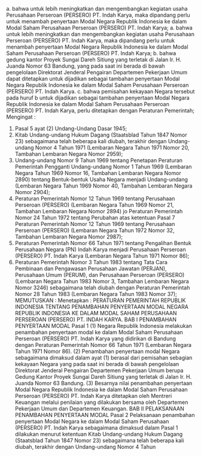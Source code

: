  a. bahwa untuk lebih meningkatkan dan mengembangkan kegiatan usaha Perusahaan Perseroan (PERSERO) PT. Indah Karya, maka dipandang perlu untuk menambah penyertaan Modal Negara Republik Indonesia ke dalam Modal Saham Perusahaan Perseroan (PERSERO) PT. Indah Karya; a. bahwa untuk lebih meningkatkan dan mengembangkan kegiatan usaha Perusahaan Perseroan (PERSERO) PT. Indah Karya, maka dipandang perlu untuk menambah penyertaan Modal Negara Republik Indonesia ke dalam Modal Saham Perusahaan Perseroan (PERSERO) PT. Indah Karya;
b. bahwa gedung kantor Proyek Sungai Dareh Sitiung yang terletak di Jalan Ir. H. Juanda Nomor 63 Bandung, yang pada saat ini berada di bawah pengelolaan Direktorat Jenderal Pengairan Departemen Pekerjaan Umum dapat ditetapkan untuk dijadikan sebagai tambahan penyertaan Modal Negara Republik Indonesia ke dalam Modal Saham Perusahaan Perseroan (PERSERO) PT. Indah Karya. c. bahwa pemisahan kekayaan Negara tersebut pada huruf b untuk dijadikan sebagai tambahan penyertaan Modal Negara Republik Indonesia ke dalam Modal Saham Perusahaan Perseroan (PERSERO) PT. Indah Karya, perlu ditetapkan dengan Peraturan Pemerintah;
Mengingat :

1. Pasal 5 ayat (2) Undang-Undang Dasar 1945;
2. Kitab Undang-undang Hukum Dagang (Staatsblad Tahun 1847 Nomor 23) sebagaimana telah beberapa kali diubah, terakhir dengan Undang- undang Nomor 4 Tahun 1971 (Lembaran Negara Tahun 1971 Nomor 20, Tambahan Lembaran Negara Nomor 2959);
3. Undang-undang Nomor 9 Tahun 1969 tentang Penetapan Peraturan Pemerintah Pengganti Undang-undang Nomor 1 Tahun 1969 (Lembaran Negara Tahun 1969 Nomor 16, Tambahan Lembaran Negara Nomor 2890) tentang Bentuk-bentuk Usaha Negara menjadi Undang-undang (Lembaran Negara Tahun 1969 Nomor 40, Tambahan Lembaran Negara Nomor 2904);
4. Peraturan Pemerintah Nomor 12 Tahun 1969 tentang Perusahaan Perseroan (PERSERO) (Lembaran Negara Tahun 1969 Nomor 21, Tambahan Lembaran Negara Nomor 2894) jo Peraturan Pemerintah Nomor 24 Tahun 1972 tentang Perubahan atas ketentuan Pasal 7 Peraturan Pemerintah Nomor 12 Tahun 1969 tentang Perusahaan Perseroan (PERSERO) (Lembaran Negara Tahun 1972 Nomor 32, Tambahan Lembaran Negara Nomor 2987);
5. Peraturan Pemerintah Nomor 66 Tahun 1971 tentang Pengalihan Bentuk Perusahaan Negara (PN) Indah Karya menjadi Perusahaan Perseroan (PERSERO) PT. Indah Karya (Lembaran Negara Tahun 1971 Nomor 86);
6. Peraturan Pemerintah Nomor 3 Tahun 1983 tentang Tata Cara Pembinaan dan Pengawasan Perusahaan Jawatan (PERJAN), Perusahaan Umum (PERUM), dan Perusahaan Perseroan (PERSERO) (Lembaran Negara Tahun 1983 Nomor 3, Tambahan Lembaran Negara Nomor 3246) sebagaimana telah diubah dengan Peraturan Pemerintah Nomor 28 Tahun 1983 (Lembaran Negara Tahun 1983 Nomor 37);
MEMUTUSKAN :
 Menetapkan : PERATURAN PEMERINTAH REPUBLIK INDONESIA TENTANG PENAMBAHAN PENYERTAAN MODAL NEGARA REPUBLIK INDONESIA KE DALAM MODAL SAHAM PERUSAHAAN PERSEROAN (PERSERO) PT. INDAH KARYA. BAB I PENAMBAHAN PENYERTAAN MODAL Pasal 1 (1) Negara Republik Indonesia melakukan penambahan penyertaan modal ke dalam Modal Saham Perusahaan Perseroan (PERSERO) PT. Indah Karya yang didirikan di Bandung dengan Peraturan Pemerintah Nomor 66 Tahun 1971 (Lembaran Negara Tahun 1971 Nomor 86). (2) Penambahan penyertaan modal Negara sebagaimana dimaksud dalam ayat (1) berasal dari pemisahan sebagian kekayaan Negara yang pada saat ini berada di bawah pengelolaan Direktorat Jenderal Pengairan Departemen Pekerjaan Umum berupa Gedung Kantor Proyek Sungai Dareh Sitiung yang terletak di Jalan Ir. H. Juanda Nomor 63 Bandung. (3) Besarnya nilai penambahan penyertaan Modal Negara Republik Indonesia ke dalam Modal Saham Perusahaan Perseroan (PERSERO) PT. Indah Karya ditetapkan oleh Mentreri Keuangan melalui penilaian yang dilakukan bersama oleh Departemen Pekerjaan Umum dan Departemen Keuangan. BAB II PELAKSANAAN PENAMBAHAN PENYERTAAN MODAL Pasal 2 Pelaksanaan penambahan penyertaan Modal Negara ke dalam Modal Saham Perusahaan (PERSERO) PT. Indah Karya sebagaimana dimaksud dalam Pasal 1 dilakukan menurut ketentuan Kitab Undang-undang Hukum Dagang (Staatsblad Tahun 1847 Nomor 23) sebagaimana telah beberapa kali diubah, terakhir dengan Undang-undang Nomor 4 Tahun